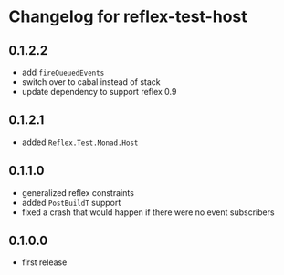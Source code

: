 # Changelog for reflex-test-host


## 0.1.2.2
- add `fireQueuedEvents`
- switch over to cabal instead of stack
- update dependency to support reflex 0.9

## 0.1.2.1
- added `Reflex.Test.Monad.Host`

## 0.1.1.0
- generalized reflex constraints
- added `PostBuildT` support
- fixed a crash that would happen if there were no event subscribers

## 0.1.0.0
- first release
